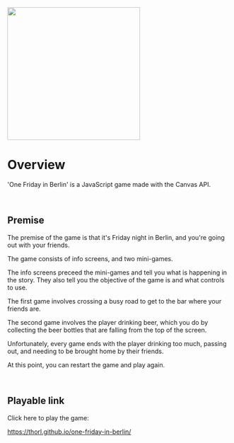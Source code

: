 <img src="https://i.imgur.com/RUZ6h7P.png" style="width: 300px;"/>

<br>

# Overview

'One Friday in Berlin' is a JavaScript game made with the Canvas API.

<br>

## Premise

The premise of the game is that it's Friday night in Berlin, and you're going out with your friends.

The game consists of info screens, and two mini-games.

The info screens preceed the mini-games and tell you what is happening in the story. They also tell you the objective of the game is and what controls to use.

The first game involves crossing a busy road to get to the bar where your friends are.

The second game involves the player drinking beer, which you do by collecting the beer bottles that are falling from the top of the screen.

Unfortunately, every game ends with the player drinking too much, passing out, and needing to be brought home by their friends.

At this point, you can restart the game and play again.

<br>

## Playable link

Click here to play the game:

https://thorl.github.io/one-friday-in-berlin/

